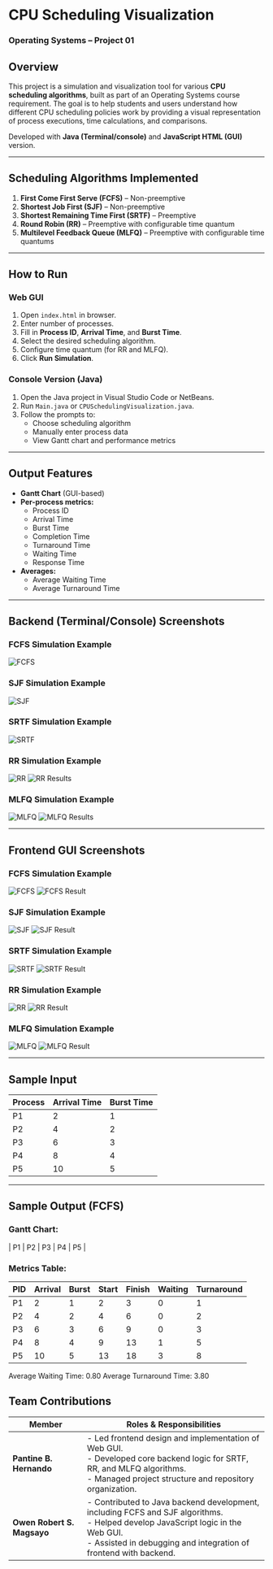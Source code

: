 # CPU Scheduling Visualization

### Operating Systems – Project 01

## Overview

This project is a simulation and visualization tool for various **CPU scheduling algorithms**, built as part of an Operating Systems course requirement. The goal is to help students and users understand how different CPU scheduling policies work by providing a visual representation of process executions, time calculations, and comparisons.

Developed with **Java (Terminal/console)** and **JavaScript HTML (GUI)** version.

---

## Scheduling Algorithms Implemented

1. **First Come First Serve (FCFS)** – Non-preemptive
2. **Shortest Job First (SJF)** – Non-preemptive
3. **Shortest Remaining Time First (SRTF)** – Preemptive
4. **Round Robin (RR)** – Preemptive with configurable time quantum
5. **Multilevel Feedback Queue (MLFQ)** – Preemptive with configurable time quantums

---

## How to Run

### Web GUI

1. Open `index.html` in browser.
2. Enter number of processes.
3. Fill in **Process ID**, **Arrival Time**, and **Burst Time**.
4. Select the desired scheduling algorithm.
5. Configure time quantum (for RR and MLFQ).
6. Click **Run Simulation**.

### Console Version (Java)

1. Open the Java project in Visual Studio Code or NetBeans.
2. Run `Main.java` or `CPUSchedulingVisualization.java`.
3. Follow the prompts to:
   - Choose scheduling algorithm
   - Manually enter process data
   - View Gantt chart and performance metrics

---

## Output Features

- **Gantt Chart** (GUI-based)
- **Per-process metrics:**
  - Process ID
  - Arrival Time
  - Burst Time
  - Completion Time
  - Turnaround Time
  - Waiting Time
  - Response Time
- **Averages:**
  - Average Waiting Time
  - Average Turnaround Time

---

## Backend (Terminal/Console) Screenshots

### FCFS Simulation Example
![FCFS](https://github.com/user-attachments/assets/f12a8993-1e22-44c5-ad92-6991ca92aad4)

### SJF Simulation Example
![SJF](https://github.com/user-attachments/assets/c615e7c5-691c-489d-8944-56e7f7266b00)

### SRTF Simulation Example
![SRTF](https://github.com/user-attachments/assets/9978a014-be59-408d-add0-688fe65ec287)

### RR Simulation Example
![RR](https://github.com/user-attachments/assets/7840e162-b9bc-446e-bc3f-22e998a1924f)
![RR Results](https://github.com/user-attachments/assets/0e65b72b-7d8b-4aea-a2b7-f99f7824a6b7)

### MLFQ Simulation Example
![MLFQ](https://github.com/user-attachments/assets/1a81f9d3-3185-4ca7-880a-c430a2783c52)
![MLFQ Results](https://github.com/user-attachments/assets/24d6a126-deec-434d-a705-93ca5b013784)

---

## Frontend GUI Screenshots

### FCFS Simulation Example
![FCFS](https://github.com/user-attachments/assets/81baf686-e98e-46f0-88d4-ffa0447fe418)
![FCFS Result](https://github.com/user-attachments/assets/c6066aea-6ace-4092-bc2e-b62341b01b2b)

### SJF Simulation Example
![SJF](https://github.com/user-attachments/assets/532af708-f50a-461d-9e5d-e91dcf885ef3)
![SJF Result](https://github.com/user-attachments/assets/060e50f7-c5c3-4767-bfb5-9846a90b33b7)

### SRTF Simulation Example
![SRTF](https://github.com/user-attachments/assets/9f842595-da9b-4595-ab5b-fc0d30ef524c)
![SRTF Result](https://github.com/user-attachments/assets/e0e85816-bdb1-4225-9bc5-050b7750cec8)

### RR Simulation Example
![RR](https://github.com/user-attachments/assets/2a3be307-e289-4273-8243-0c033e423bfd)
![RR Result](https://github.com/user-attachments/assets/5c8ffd1b-4929-4bbe-ab13-865bb5fc61cc)

### MLFQ Simulation Example
![MLFQ](https://github.com/user-attachments/assets/0fb46bc4-3dfb-410b-bd5f-90acf67c839e)
![MLFQ Result](https://github.com/user-attachments/assets/447236fc-ae85-4b2c-8b84-ed1f8c9cfaab)

---

## Sample Input

| Process | Arrival Time | Burst Time |
|---------|--------------|------------|
| P1      | 2            | 1          |
| P2      | 4            | 2          |
| P3      | 6            | 3          |
| P4      | 8            | 4          |
| P5      | 10           | 5          |

---

## Sample Output (FCFS)

### Gantt Chart:
| P1 | P2 | P3 | P4 | P5 |

### Metrics Table:

| PID | Arrival | Burst | Start | Finish | Waiting | Turnaround |
|-----|---------|-------|-------|--------|---------|------------|
| P1  | 2       | 1     | 2     | 3      | 0       | 1          |
| P2  | 4       | 2     | 4     | 6      | 0       | 2          |
| P3  | 6       | 3     | 6     | 9      | 0       | 3          |
| P4  | 8       | 4     | 9     | 13     | 1       | 5          |
| P5  | 10      | 5     | 13    | 18     | 3       | 8          |

Average Waiting Time: 0.80
Average Turnaround Time: 3.80

## Team Contributions

| Member                     | Roles & Responsibilities                                                                                                                                                                                              |
| -------------------------- | --------------------------------------------------------------------------------------------------------------------------------------------------------------------------------------------------------------------- |
| **Pantine B. Hernando**    | - Led frontend design and implementation of Web GUI.<br>- Developed core backend logic for SRTF, RR, and MLFQ algorithms.<br>- Managed project structure and repository organization.                                      |
| **Owen Robert S. Magsayo** | - Contributed to Java backend development, including FCFS and SJF algorithms.<br>- Helped develop JavaScript logic in the Web GUI.<br>- Assisted in debugging and integration of frontend with backend. |
